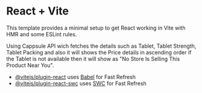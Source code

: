 # React + Vite

This template provides a minimal setup to get React working in Vite with HMR and some ESLint rules.

Using Cappsule API wich fetches the details such as Tablet, Tablet Strength, Tablet Packing and also it will shows the Price details in ascending order if the Tablet is not available then it will show as "No Store Is Selling This Product Near You".

- [@vitejs/plugin-react](https://github.com/vitejs/vite-plugin-react/blob/main/packages/plugin-react/README.md) uses [Babel](https://babeljs.io/) for Fast Refresh
- [@vitejs/plugin-react-swc](https://github.com/vitejs/vite-plugin-react-swc) uses [SWC](https://swc.rs/) for Fast Refresh
